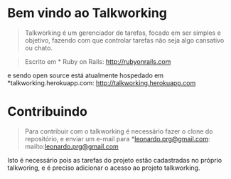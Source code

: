 Bem vindo ao Talkworking
========================

>Talkworking é um gerenciador de tarefas, focado em ser simples e objetivo, fazendo com que controlar tarefas não seja algo cansativo ou chato.

>Escrito em * Ruby on Rails: http://rubyonrails.com

e sendo open source está atualmente hospedado em *talkworking.herokuapp.com: http://talkworking.herokuapp.com

Contribuindo
============

> Para contribuir com o talkworking é necessário fazer o clone do repositório, e enviar um e-mail para *leonardo.prg@gmail.com: mailto:leonardo.prg@gmail.com

Isto é necessário pois as tarefas do projeto estão cadastradas no próprio talkworing, e é preciso adicionar o acesso ao projeto talkworking.
